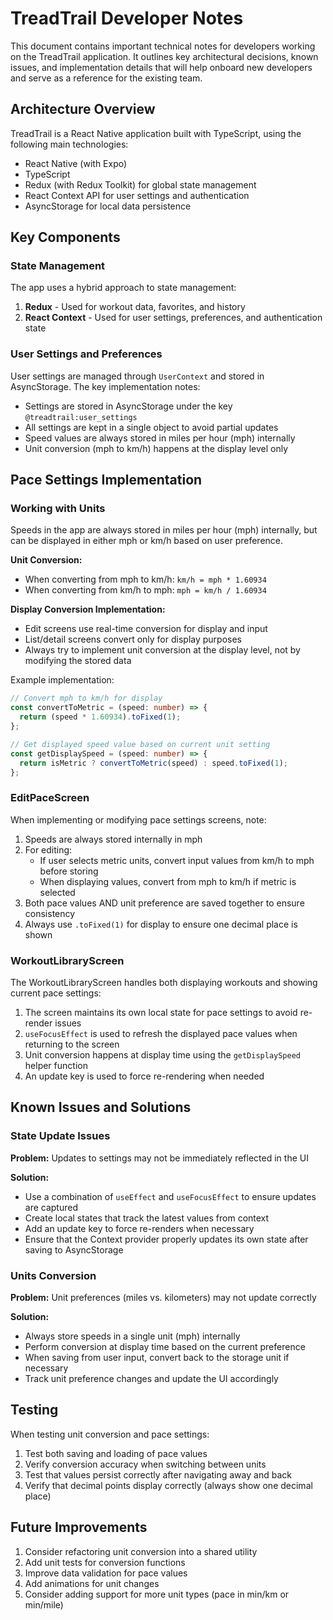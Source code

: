 # TreadTrail Developer Notes

This document contains important technical notes for developers working on the TreadTrail application. It outlines key architectural decisions, known issues, and implementation details that will help onboard new developers and serve as a reference for the existing team.

## Architecture Overview

TreadTrail is a React Native application built with TypeScript, using the following main technologies:

- React Native (with Expo)
- TypeScript
- Redux (with Redux Toolkit) for global state management
- React Context API for user settings and authentication
- AsyncStorage for local data persistence

## Key Components

### State Management

The app uses a hybrid approach to state management:

1. **Redux** - Used for workout data, favorites, and history
2. **React Context** - Used for user settings, preferences, and authentication state

### User Settings and Preferences

User settings are managed through `UserContext` and stored in AsyncStorage. The key implementation notes:

- Settings are stored in AsyncStorage under the key `@treadtrail:user_settings`
- All settings are kept in a single object to avoid partial updates
- Speed values are always stored in miles per hour (mph) internally
- Unit conversion (mph to km/h) happens at the display level only

## Pace Settings Implementation

### Working with Units

Speeds in the app are always stored in miles per hour (mph) internally, but can be displayed in either mph or km/h based on user preference.

**Unit Conversion:**
- When converting from mph to km/h: `km/h = mph * 1.60934`
- When converting from km/h to mph: `mph = km/h / 1.60934`

**Display Conversion Implementation:**
- Edit screens use real-time conversion for display and input
- List/detail screens convert only for display purposes 
- Always try to implement unit conversion at the display level, not by modifying the stored data

Example implementation:
```typescript
// Convert mph to km/h for display
const convertToMetric = (speed: number) => {
  return (speed * 1.60934).toFixed(1);
};

// Get displayed speed value based on current unit setting
const getDisplaySpeed = (speed: number) => {
  return isMetric ? convertToMetric(speed) : speed.toFixed(1);
};
```

### EditPaceScreen

When implementing or modifying pace settings screens, note:

1. Speeds are always stored internally in mph
2. For editing:
   - If user selects metric units, convert input values from km/h to mph before storing
   - When displaying values, convert from mph to km/h if metric is selected
3. Both pace values AND unit preference are saved together to ensure consistency
4. Always use `.toFixed(1)` for display to ensure one decimal place is shown

### WorkoutLibraryScreen

The WorkoutLibraryScreen handles both displaying workouts and showing current pace settings:

1. The screen maintains its own local state for pace settings to avoid re-render issues
2. `useFocusEffect` is used to refresh the displayed pace values when returning to the screen
3. Unit conversion happens at display time using the `getDisplaySpeed` helper function
4. An update key is used to force re-rendering when needed

## Known Issues and Solutions

### State Update Issues

**Problem:** Updates to settings may not be immediately reflected in the UI

**Solution:** 
- Use a combination of `useEffect` and `useFocusEffect` to ensure updates are captured
- Create local states that track the latest values from context
- Add an update key to force re-renders when necessary
- Ensure that the Context provider properly updates its own state after saving to AsyncStorage

### Units Conversion

**Problem:** Unit preferences (miles vs. kilometers) may not update correctly

**Solution:**
- Always store speeds in a single unit (mph) internally
- Perform conversion at display time based on the current preference
- When saving from user input, convert back to the storage unit if necessary
- Track unit preference changes and update the UI accordingly

## Testing

When testing unit conversion and pace settings:

1. Test both saving and loading of pace values
2. Verify conversion accuracy when switching between units
3. Test that values persist correctly after navigating away and back
4. Verify that decimal points display correctly (always show one decimal place)

## Future Improvements

1. Consider refactoring unit conversion into a shared utility
2. Add unit tests for conversion functions
3. Improve data validation for pace values
4. Add animations for unit changes
5. Consider adding support for more unit types (pace in min/km or min/mile)